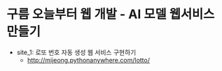 # 구름 오늘부터 웹 개발 - AI 모델 웹서비스 만들기
- site_1: 로또 번호 자동 생성 웹 서비스 구현하기
  - http://mijeong.pythonanywhere.com/lotto/
